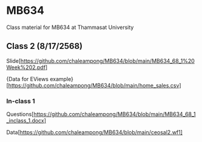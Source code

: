 # MB634
Class material for MB634 at Thammasat University

## Class 2 (8/17/2568)

Slide[https://github.com/chaleampong/MB634/blob/main/MB634_68_1%20Week%202.pdf]

{Data for EViews example}[https://github.com/chaleampong/MB634/blob/main/home_sales.csv]

### In-class 1

Questions[https://github.com/chaleampong/MB634/blob/main/MB634_68_1_inclass_1.docx]

Data[https://github.com/chaleampong/MB634/blob/main/ceosal2.wf1]
